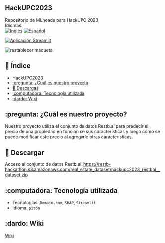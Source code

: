 ## HackUPC2023
<!-- ![](https://img.shields.io/badge/Hack-UPC-red) -->
Repositorio de MLheads para HackUPC 2023 <br/>
Idiomas: <br/>
[![Inglés](https://img.shields.io/badge/English-🇬🇧-blue)](README.md)
[![Español](https://img.shields.io/badge/Español-🇪🇸-blue)](_i18n/es/README.md)

[![Aplicación Streamlit](https://static.streamlit.io/badges/streamlit_badge_black_red.svg)](https://mlheads.streamlit.app)

![restablecer maqueta](https://github.com/diaa-shalaby/HackUPC2023/assets/73829218/7741beae-e41d-44f1-9006-562e631340d6)

## :scroll: Índice
- [HackUPC2023](https://github.com/diaa-shalaby/HackUPC2023#HackUPC2023)
- [:pregunta: ¿Cuál es nuestro proyecto](https://github.com/diaa-shalaby/HackUPC2023#pregunta-Cuál-es-nuestro-proyecto)
- [:page_facing_up: Descargas](https://github.com/diaa-shalaby/HackUPC2023#page_facing_up-Descargas)
- [:computadora: Tecnología utilizada](https://github.com/diaa-shalaby/HackUPC2023#computer-Technology-Used)
- [:dardo: Wiki](https://github.com/diaa-shalaby/HackUPC2023#dart-Wiki)

## :pregunta: ¿Cuál es nuestro proyecto?
Nuestro proyecto utiliza el conjunto de datos Restb.ai para predecir el precio de una propiedad en función de sus características y luego cómo se puede modificar este precio al agregarle otras características.

## :page_facing_up: Descargar
Acceso al conjunto de datos Restb.ai: https://restb-hackathon.s3.amazonaws.com/real_estate_dataset/hackupc2023_restbai__dataset.zip

## :computadora: Tecnología utilizada
- Tecnologías: `Domain.com`, `SHAP`, `Streamlit`
- Idioma: `pitón`

## :dardo: Wiki
[Wiki](https://github.com/diaa-shalaby/HackUPC2023/wiki#documentation-on-technologies-used)
